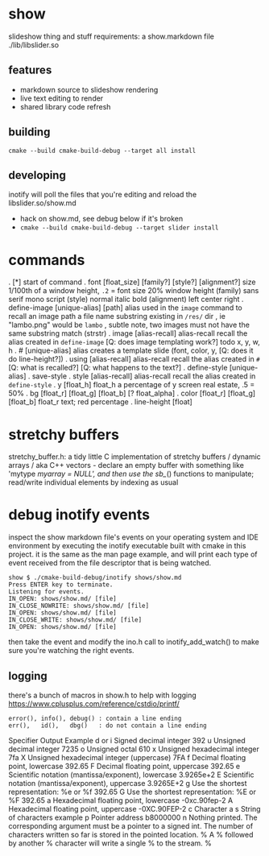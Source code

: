 # show
slideshow thing and stuff
requirements: a show.markdown file
              ./lib/libslider.so

## features
- markdown source to slideshow rendering
- live text editing to render
- shared library code refresh

## building
    cmake --build cmake-build-debug --target all install

## developing
inotify will poll the files that you're editing and reload the libslider.so/show.md
- hack on show.md, see debug below if it's broken
- `cmake --build cmake-build-debug --target slider install`

# commands
. [*]             start of command
. font            [float_size] [family?] [style?] [alignment?]
    size          1/100th of a window height, `.2` = font size 20% window height
    (family)      sans serif mono script
    (style)       normal italic bold
    (alignment)   left center right
. define-image    [unique-alias] [path]
    alias         used in the `image` command to recall an image
    path          a file name substring existing in `/res/` dir
                  , ie "lambo.png" would be `lambo`
                  , subtle note, two images must not have the same substring match (strstr)
. image           [alias-recall]
    alias-recall  recall the alias created in `define-image` [Q: does image templating work?]
    todo          x, y, w, h
. #               [unique-alias]
    alias         creates a template slide (font, color, y, [Q: does it do line-height?])
. using           [alias-recall]
    alias-recall  recall the alias created in `#` [Q: what is recalled?] [Q: what happens to the text?]
. define-style    [unique-alias]
. save-style
. style           [alias-recall]
    alias-recall  recall the alias created in `define-style`
. y               [float_h]
    float_h       a percentage of y screen real estate, .5 = 50%
. bg              [float_r] [float_g] [float_b] [? float_alpha]
. color           [float_r] [float_g] [float_b]
    float_r       text; red percentage
. line-height     [float]

# stretchy buffers
stretchy_buffer.h: a tidy little C implementation
of stretchy buffers / dynamic arrays / aka C++
vectors - declare an empty buffer with something
like 'mytype *myarray = NULL', and then use the
sb_*() functions to manipulate; read/write
individual elements by indexing as usual

# debug inotify events
inspect the show markdown file's events on your
operating system and IDE environment by executing
the inotify executable built with cmake in this
project. it is the same as the man page example,
and will print each type of event received from
the file descriptor that is being watched.

    show $ ./cmake-build-debug/inotify shows/show.md
    Press ENTER key to terminate.
    Listening for events.
    IN_OPEN: shows/show.md/ [file]
    IN_CLOSE_NOWRITE: shows/show.md/ [file]
    IN_OPEN: shows/show.md/ [file]
    IN_CLOSE_WRITE: shows/show.md/ [file]
    IN_OPEN: shows/show.md/ [file]

then take the event and modify the ino.h call to
inotify_add_watch() to make sure you're watching
the right events.

## logging
there's a bunch of macros in show.h to help with logging
https://www.cplusplus.com/reference/cstdio/printf/

    error(), info(), debug() : contain a line ending
    err(),   id(),   dbg()   : do not contain a line ending

Specifier    Output                                                                         Example
d or i       Signed decimal integer                                                         392
u            Unsigned decimal integer                                                       7235
o            Unsigned octal                                                                 610
x            Unsigned hexadecimal integer                                                   7fa
X            Unsigned hexadecimal integer (uppercase)                                       7FA
f            Decimal floating point, lowercase                                              392.65
F            Decimal floating point, uppercase                                              392.65
e            Scientific notation (mantissa/exponent), lowercase                             3.9265e+2
E            Scientific notation (mantissa/exponent), uppercase                             3.9265E+2
g            Use the shortest representation: %e or %f                                      392.65
G            Use the shortest representation: %E or %F                                      392.65
a            Hexadecimal floating point, lowercase                                          -0xc.90fep-2
A            Hexadecimal floating point, uppercase                                          -0XC.90FEP-2
c            Character                                                                      a
s            String of characters                                                           example
p            Pointer address                                                                b8000000
n            Nothing printed. The corresponding argument must be a pointer to a signed int.
             The number of characters written so far is stored in the pointed location.
%            A % followed by another % character will write a single % to the stream.       %
